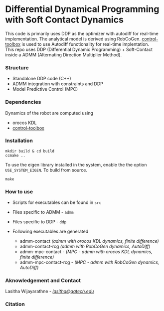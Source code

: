 # Differential Dynamical Programming with Soft Contact Dynamics
This code is primarily uses DDP as the optimizer with autodiff for real-time implementation. The analytical model is derived using RobCoGen. [control-toolbox](https://github.com/ethz-adrl/control-toolbox.git) is used to use Autodiff functionality for real-time implentation. <br>
This repo uses DDP (Differential Dynamic Programming) + Soft-Contact inside a ADMM (Alternating Direction Multiplier Method).

### Structure
- Standalone DDP code (C++)
- ADMM integration with constraints and DDP
- Model Predictive Control (MPC)

### Dependencies
Dynamics of the robot are computed using
- orocos KDL
- [control-toolbox](https://github.com/ethz-adrl/control-toolbox.git)


### Installation
```
mkdir build & cd build
ccmake ..
```
To use the eigen library installed in the system, enable the the option ```USE_SYSTEM_EIGEN```. To build from source.
```
make
```

### How to use
- Scripts for executables can be found in ```src```
- Files specific to ADMM - ```admm```
- Files specific to DDP - ```ddp```

- Following executables are generated
  - admm-contact *(admm with orocos KDL dynamics, finite difference)*
  - admm-contact-rcg *(admm with RobCoGen dynamics, AutoDiff)*
  - admm-mpc-contact - *(MPC - admm with orocos KDL dynamics, finite difference)*
  - admm-mpc-contact-rcg - *(MPC - admm with RobCoGen dynamics, AutoDiff)*

### Aknowledgement and Contact
Lasitha Wijayarathne - *lasitha@gatech.edu*

### Citation
